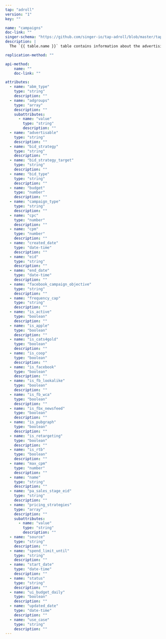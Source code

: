 ```yaml
---
tap: "adroll"
version: "1"
key: ""

name: "campaigns"
doc-link: ""
singer-schema: "https://github.com/singer-io/tap-adroll/blob/master/tap_adroll/schemas/campaigns.json"
description: |
  The `{{ table.name }}` table contains information about the advertising campaigns in your {{ integration.display_name }} account.

replication-method: ""

api-method:
    name: ""
    doc-link: ""

attributes:
  - name: "abm_type"
    type: "string"
    description: ""
  - name: "adgroups"
    type: "array"
    description: ""
    subattributes:
      - name: "value"
        type: "string"
        description: ""
  - name: "advertisable"
    type: "string"
    description: ""
  - name: "bid_strategy"
    type: "string"
    description: ""
  - name: "bid_strategy_target"
    type: "string"
    description: ""
  - name: "bid_type"
    type: "string"
    description: ""
  - name: "budget"
    type: "number"
    description: ""
  - name: "campaign_type"
    type: "string"
    description: ""
  - name: "cpc"
    type: "number"
    description: ""
  - name: "cpm"
    type: "number"
    description: ""
  - name: "created_date"
    type: "date-time"
    description: ""
  - name: "eid"
    type: "string"
    description: ""
  - name: "end_date"
    type: "date-time"
    description: ""
  - name: "facebook_campaign_objective"
    type: "string"
    description: ""
  - name: "frequency_cap"
    type: "string"
    description: ""
  - name: "is_active"
    type: "boolean"
    description: ""
  - name: "is_apple"
    type: "boolean"
    description: ""
  - name: "is_cats4gold"
    type: "boolean"
    description: ""
  - name: "is_coop"
    type: "boolean"
    description: ""
  - name: "is_facebook"
    type: "boolean"
    description: ""
  - name: "is_fb_lookalike"
    type: "boolean"
    description: ""
  - name: "is_fb_wca"
    type: "boolean"
    description: ""
  - name: "is_fbx_newsfeed"
    type: "boolean"
    description: ""
  - name: "is_pubgraph"
    type: "boolean"
    description: ""
  - name: "is_retargeting"
    type: "boolean"
    description: ""
  - name: "is_rtb"
    type: "boolean"
    description: ""
  - name: "max_cpm"
    type: "number"
    description: ""
  - name: "name"
    type: "string"
    description: ""
  - name: "pa_sales_stage_eid"
    type: "string"
    description: ""
  - name: "pricing_strategies"
    type: "array"
    description: ""
    subattributes:
      - name: "value"
        type: "string"
        description: ""
  - name: "source"
    type: "string"
    description: ""
  - name: "spend_limit_until"
    type: "string"
    description: ""
  - name: "start_date"
    type: "date-time"
    description: ""
  - name: "status"
    type: "string"
    description: ""
  - name: "ui_budget_daily"
    type: "boolean"
    description: ""
  - name: "updated_date"
    type: "date-time"
    description: ""
  - name: "use_case"
    type: "string"
    description: ""
---
```

